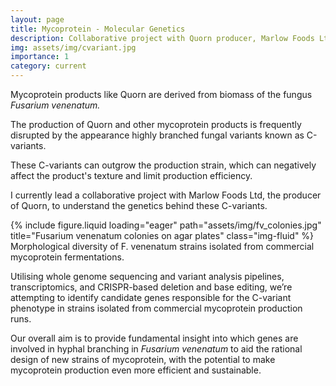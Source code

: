 ```yaml
---
layout: page
title: Mycoprotein - Molecular Genetics
description: Collaborative project with Quorn producer, Marlow Foods Ltd.
img: assets/img/cvariant.jpg
importance: 1
category: current
---
```


Mycoprotein products like Quorn are derived from biomass of the fungus *Fusarium venenatum.*

The production of Quorn and other mycoprotein products is frequently disrupted by the appearance highly branched fungal variants known as C-variants.

These C-variants can outgrow the production strain, which can negatively affect the product's texture and limit production efficiency. 

I currently lead a collaborative project with Marlow Foods Ltd, the producer of Quorn, to understand the genetics behind these C-variants.

<div class="row">
    <div class="col-sm mt-3 mt-md-0">
        {% include figure.liquid loading="eager" path="assets/img/fv_colonies.jpg" title="Fusarium venenatum colonies on agar plates" class="img-fluid" %}
    </div>
</div>
<div class="caption">
    Morphological diversity of F. venenatum strains isolated from commercial mycoprotein fermentations.
</div>

Utilising whole genome sequencing and variant analysis pipelines, transcriptomics, and CRISPR-based deletion and base editing, we’re attempting to identify candidate genes responsible for the C-variant phenotype in strains isolated from commercial mycoprotein production runs.

Our overall aim is to provide fundamental insight into which genes are involved in hyphal branching in *Fusarium venenatum* to aid the rational design of new strains of mycoprotein, with the potential to make mycoprotein production even more efficient and sustainable.